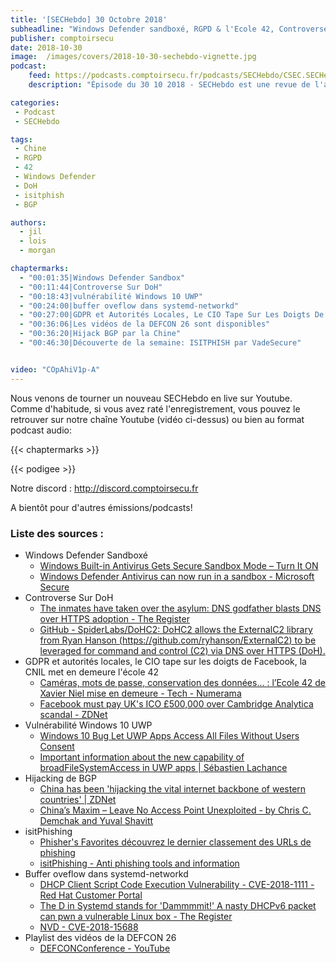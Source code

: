 ```yaml
---
title: '[SECHebdo] 30 Octobre 2018'
subheadline: "Windows Defender sandboxé, RGPD & l'Ecole 42, Controverse DoH, Vuln Win10 UWP, Hijack BGP, Vuln Sytemd, isitphishing, etc."
publisher: comptoirsecu
date: 2018-10-30
image:  /images/covers/2018-10-30-sechebdo-vignette.jpg
podcast:
    feed: https://podcasts.comptoirsecu.fr/podcasts/SECHebdo/CSEC.SECHebdo.2018-10-30.mp3
    description: "Épisode du 30 10 2018 - SECHebdo est une revue de l'actualité cybersécurité réalisée en live sur Youtube, généralement le mardi soir."

categories:
 - Podcast
 - SECHebdo

tags:
 - Chine
 - RGPD
 - 42
 - Windows Defender
 - DoH
 - isitphish 
 - BGP

authors:
  - jil
  - lois
  - morgan

chaptermarks:
  - "00:01:35|Windows Defender Sandbox"
  - "00:11:44|Controverse Sur DoH"
  - "00:18:43|vulnérabilité Windows 10 UWP"
  - "00:24:00|buffer oveflow dans systemd-networkd"
  - "00:27:00|GDPR et Autorités Locales, Le CIO Tape Sur Les Doigts De Facebook, La CNIL Met En Demeure 42"
  - "00:36:06|Les vidéos de la DEFCON 26 sont disponibles"
  - "00:36:20|Hijack BGP par la Chine"
  - "00:46:30|Découverte de la semaine: ISITPHISH par VadeSecure"


video: "COpAhiV1p-A"
---
```


Nous venons de tourner un nouveau SECHebdo en live sur Youtube. Comme d'habitude, si vous avez raté l'enregistrement, vous pouvez le retrouver sur notre chaîne Youtube (vidéo ci-dessus) ou bien au format podcast audio:

{{< chaptermarks >}}

{{< podigee >}}

Notre discord : <http://discord.comptoirsecu.fr>

A bientôt pour d'autres émissions/podcasts!

### Liste des sources :

*  Windows Defender Sandboxé
	* [Windows Built-in Antivirus Gets Secure Sandbox Mode – Turn It ON](https://thehackernews.com/2018/10/windows-defender-antivirus-sandbox.html)
	* [Windows Defender Antivirus can now run in a sandbox - Microsoft Secure](https://cloudblogs.microsoft.com/microsoftsecure/2018/10/26/windows-defender-antivirus-can-now-run-in-a-sandbox/)
*  Controverse Sur DoH
	* [The inmates have taken over the asylum: DNS godfather blasts DNS over HTTPS adoption - The Register](https://www.theregister.co.uk/2018/10/23/paul_vixie_slaps_doh_as_dns_privacy_feature_becomes_a_standard/)
	* [GitHub - SpiderLabs/DoHC2: DoHC2 allows the ExternalC2 library from Ryan Hanson (https://github.com/ryhanson/ExternalC2) to be leveraged for command and control (C2) via DNS over HTTPS (DoH).](https://github.com/SpiderLabs/DoHC2)
* GDPR et autorités locales, le CIO tape sur les doigts de Facebook, la CNIL met en demeure l'école 42
	* [Caméras, mots de passe, conservation des données... : l’Ecole 42 de Xavier Niel mise en demeure - Tech - Numerama](https://www.numerama.com/tech/435731-cameras-mots-de-passe-conservation-des-donnees-lecole-42-mise-en-demeure.html)
	* [Facebook must pay UK's ICO £500,000 over Cambridge Analytica scandal - ZDNet](https://www.zdnet.com/article/facebook-must-pay-uks-ico-500000-over-cambridge-analytica-scandal/)
*  Vulnérabilité Windows 10 UWP
	* [Windows 10 Bug Let UWP Apps Access All Files Without Users Consent](https://thehackernews.com/2018/10/windows10-uwp-apps.html)
	* [Important information about the new capability of broadFileSystemAccess in UWP apps | Sébastien Lachance](http://www.dotnetapp.com/?p=438)
*  Hijacking de BGP
	* [China has been 'hijacking the vital internet backbone of western countries' | ZDNet](https://www.zdnet.com/article/china-has-been-hijacking-the-vital-internet-backbone-of-western-countries/)
	* [China’s Maxim – Leave No Access Point Unexploited - by Chris C. Demchak and Yuval Shavitt](https://scholarcommons.usf.edu/mca/vol3/iss1/7/)
*  isitPhishing
	* [Phisher's Favorites découvrez le dernier classement des URLs de phishing](https://www.vadesecure.com/fr/microsoft-decroche-la-premiere-place-de-notre-nouveau-classement-phishers-favorites/)
	* [isitPhishing - Anti phishing tools and information](https://www.isitphishing.ai/)
*  Buffer oveflow dans systemd-networkd
	* [DHCP Client Script Code Execution Vulnerability - CVE-2018-1111 - Red Hat Customer Portal](https://access.redhat.com/security/vulnerabilities/3442151)
	* [The D in Systemd stands for 'Dammmmit!' A nasty DHCPv6 packet can pwn a vulnerable Linux box - The Register](https://www.theregister.co.uk/2018/10/26/systemd_dhcpv6_rce/)
	* [NVD - CVE-2018-15688](https://nvd.nist.gov/vuln/detail/CVE-2018-15688)
*  Playlist des vidéos de la DEFCON 26
	* [DEFCONConference - YouTube](https://www.youtube.com/user/DEFCONConference/videos)
